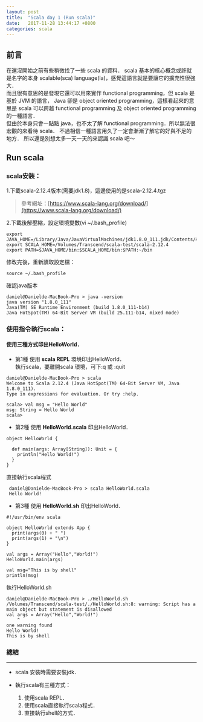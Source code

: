 ```yaml
---
layout: post
title:  "Scala day 1 (Run scala)"
date:   2017-11-28 13:44:17 +0800
categories: scala
---
```


## 前言

在還沒開始之前有些稍微找了一些 scala 的資料．
scala 基本的核心概念或許就是名字的本身 scalable(sca) language(la)，感覺這語言就是要讓它的擴充性很強大．  
而且很有意思的是發現它還可以用來實作 functional programming，但 scala 是基於 JVM 的語言，
Java 卻是 object oriented programming，這樣看起來的意思是 scala 可以跨越 functional programming 及 object oriented programming 的一種語言．  
但由於本身只會一點點 java，也不太了解 functional programming．所以無法很宏觀的來看待 scala．
不過相信一種語言用久了一定會漸漸了解它的好與不足的地方．
所以還是別想太多一天一天的來認識 scala 吧～

## Run scala
### scala安裝：
1.下載scala-2.12.4版本(需要jdk1.8)，這邊使用的是scala-2.12.4.tgz
> 參考網址：[https://www.scala-lang.org/download/](https://www.scala-lang.org/download/)

2.下載後解壓縮，設定環境變數(vi ~/.bash_profile)
```
export JAVA_HOME=/Library/Java/JavaVirtualMachines/jdk1.8.0_111.jdk/Contents/Home
export SCALA_HOME=/Volumes/Transcend/scala-test/scala-2.12.4
export PATH=$JAVA_HOME/bin:$SCALA_HOME/bin:$PATH:~/bin
```
修改完後，重新讀取設定檔：
```
source ~/.bash_profile
```
確認java版本
```console
daniel@Danielde-MacBook-Pro > java -version
java version "1.8.0_111"
Java(TM) SE Runtime Environment (build 1.8.0_111-b14)
Java HotSpot(TM) 64-Bit Server VM (build 25.111-b14, mixed mode)
```


### 使用指令執行scala：
#### 使用三種方式印出HelloWorld．  
* 第1種 使用 **scala REPL** 環境印出HelloWorld．  
執行scala，要離開scala 環境，可下:q 或 :quit

```console
daniel@Danielde-MacBook-Pro > scala
Welcome to Scala 2.12.4 (Java HotSpot(TM) 64-Bit Server VM, Java 1.8.0_111).
Type in expressions for evaluation. Or try :help.

scala> val msg = "Hello World"
msg: String = Hello World
scala>
```

* 第2種 使用 **HelloWorld.scala** 印出HelloWorld．  

```console
object HelloWorld {

  def main(args: Array[String]): Unit = {
    println("Hello World!")
  }
}
```
直接執行scala程式

```console
 daniel@Danielde-MacBook-Pro > scala HelloWorld.scala
 Hello World!
```
* 第3種 使用 **HelloWorld.sh** 印出HelloWorld．  

```shell
#!/usr/bin/env scala

object HelloWorld extends App {
  print(args(0) + " ")
  print(args(1) + "\n")
}

val args = Array("Hello","World!")
HelloWorld.main(args)

val msg="This is by shell"
println(msg)
```
執行HelloWorld.sh
```console
daniel@Danielde-MacBook-Pro > ./HelloWorld.sh
/Volumes/Transcend/scala-test/./HelloWorld.sh:8: warning: Script has a main object but statement is disallowed
val args = Array("Hello","World!")
    ^
one warning found
Hello World!
This is by shell
```

### 總結
- - -
* scala 安裝時需要安裝jdk．

* 執行scala有三種方式：
  1. 使用scala REPL．
  2. 使用scala直接執行scala程式．
  3. 直接執行shell的方式．
